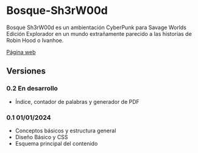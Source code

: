 # Bosque-Sh3rW00d

Bosque Sh3rW00d es un ambientación CyberPunk para Savage Worlds Edición Explorador  en un mundo extrañamente parecido a las historias de Robin Hood o Ivanhoe.

[Página web](https://bosque.gwannon.com)

## Versiones

### 0.2 En desarrollo
* Índice, contador de palabras y generador de PDF

### 0.1 01/01/2024
* Conceptos básicos y estructura general
* Diseño Básico y CSS
* Esquema principal del contenido